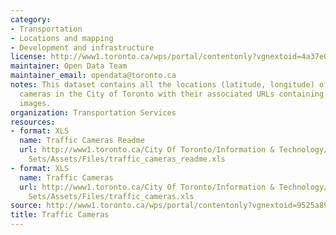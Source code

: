 ```yaml
---
category:
- Transportation
- Locations and mapping
- Development and infrastructure
license: http://www1.toronto.ca/wps/portal/contentonly?vgnextoid=4a37e03bb8d1e310VgnVCM10000071d60f89RCRD
maintainer: Open Data Team
maintainer_email: opendata@toronto.ca
notes: This dataset contains all the locations (latitude, longitude) of the traffic
  cameras in the City of Toronto with their associated URLs containing the camera
  images.
organization: Transportation Services
resources:
- format: XLS
  name: Traffic Cameras Readme
  url: http://www1.toronto.ca/City Of Toronto/Information & Technology/Open Data/Data
    Sets/Assets/Files/traffic_cameras_readme.xls
- format: XLS
  name: Traffic Cameras
  url: http://www1.toronto.ca/City Of Toronto/Information & Technology/Open Data/Data
    Sets/Assets/Files/traffic_cameras.xls
source: http://www1.toronto.ca/wps/portal/contentonly?vgnextoid=9525a89f92491410VgnVCM10000071d60f89RCRD&vgnextchannel=1a66e03bb8d1e310VgnVCM10000071d60f89RCRD
title: Traffic Cameras
---
```

